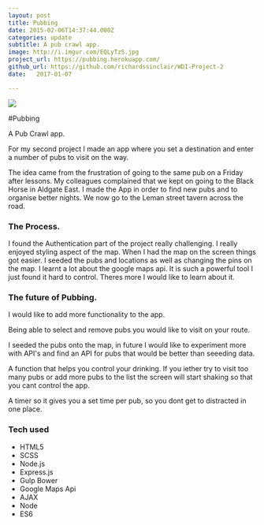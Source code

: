 ```yaml
---
layout: post
title: Pubbing
date: 2015-02-06T14:37:44.000Z
categories: update
subtitle: A pub crawl app.
image: http://i.imgur.com/EQLyTzS.jpg
project_url: https://pubbing.herokuapp.com/
github_url: https://github.com/richardssinclair/WDI-Project-2
date:   2017-01-07

---
```


<img src="http://i.imgur.com/EQLyTzS.jpg" class="fit image">







#Pubbing

A Pub Crawl app.

For my second project I made an app where you set a destination and enter a number of pubs to visit on the way.

The idea came from the frustration of going to the same pub on a Friday after lessons. My colleagues complained that we kept on going to the Black Horse in Aldgate East. I made the App in order to find new pubs and to organise better nights.
We now go to the Leman street tavern across the road.

### The Process.

I found the Authentication part of the project really challenging.
I really enjoyed styling aspect of the map. When I had the map on the screen things got easier. I seeded the pubs and locations as well as changing the pins on the map.
I learnt a lot about the google maps api. It is such a powerful tool I just found it hard to control. Theres more I would like to learn about it.

### The future of Pubbing.

I would like to add more functionality to the app.

Being able to select and remove pubs you would like to visit on your route.

I seeded the pubs onto the map, in future I would like to experiment more with API's and find an API for pubs that would be better than seeeding data.

A function that helps you control your drinking. If you iether try to visit too many pubs or add more pubs to the list the screen will start shaking so that you cant control the app.

A timer so it gives you a set time per pub, so you dont get to distracted in one place.

### Tech used

<ul>
<li>HTML5</li>
<li>SCSS</li>
<li>Node.js</li>
<li>Express.js</li>
<li>Gulp Bower</li>
<li>Google Maps Api</li>
<li>AJAX</li>
<li>Node</li>
<li>ES6</li>
</ul>
